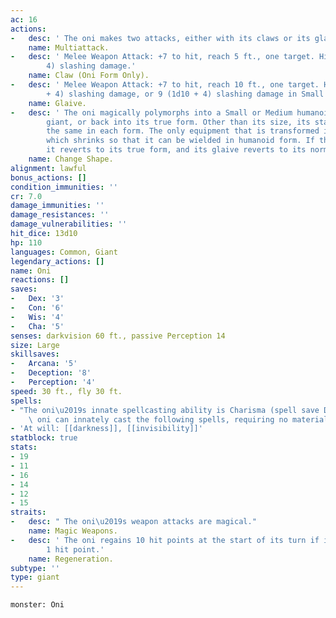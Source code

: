 ```yaml
---
ac: 16
actions:
-   desc: ' The oni makes two attacks, either with its claws or its glaive.'
    name: Multiattack.
-   desc: ' Melee Weapon Attack: +7 to hit, reach 5 ft., one target. Hit: 8 (1d8 +
        4) slashing damage.'
    name: Claw (Oni Form Only).
-   desc: ' Melee Weapon Attack: +7 to hit, reach 10 ft., one target. Hit: 15 (2d10
        + 4) slashing damage, or 9 (1d10 + 4) slashing damage in Small or Medium form.'
    name: Glaive.
-   desc: ' The oni magically polymorphs into a Small or Medium humanoid, into a Large
        giant, or back into its true form. Other than its size, its statistics are
        the same in each form. The only equipment that is transformed is its glaive,
        which shrinks so that it can be wielded in humanoid form. If the oni dies,
        it reverts to its true form, and its glaive reverts to its normal size.'
    name: Change Shape.
alignment: lawful
bonus_actions: []
condition_immunities: ''
cr: 7.0
damage_immunities: ''
damage_resistances: ''
damage_vulnerabilities: ''
hit_dice: 13d10
hp: 110
languages: Common, Giant
legendary_actions: []
name: Oni
reactions: []
saves:
-   Dex: '3'
-   Con: '6'
-   Wis: '4'
-   Cha: '5'
senses: darkvision 60 ft., passive Perception 14
size: Large
skillsaves:
-   Arcana: '5'
-   Deception: '8'
-   Perception: '4'
speed: 30 ft., fly 30 ft.
spells:
- "The oni\u2019s innate spellcasting ability is Charisma (spell save DC 13). The\
    \ oni can innately cast the following spells, requiring no material components:"
- 'At will: [[darkness]], [[invisibility]]'
statblock: true
stats:
- 19
- 11
- 16
- 14
- 12
- 15
straits:
-   desc: " The oni\u2019s weapon attacks are magical."
    name: Magic Weapons.
-   desc: ' The oni regains 10 hit points at the start of its turn if it has at least
        1 hit point.'
    name: Regeneration.
subtype: ''
type: giant
---
```

```statblock
monster: Oni
```